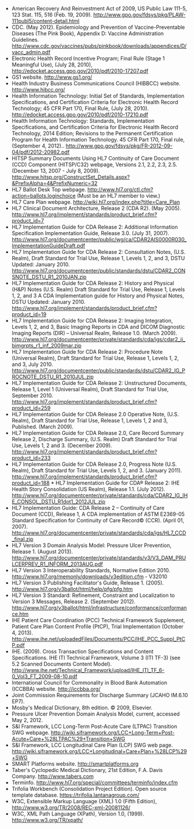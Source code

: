 * American Recovery And Reinvestment Act of 2009, US Public Law 111-5, 123 Stat. 115, 516 (Feb. 19, 2009). http://www.gpo.gov/fdsys/pkg/PLAW-111publ5/content-detail.html
* CDC. (May 2012). Epidemiology and Prevention of Vaccine-Preventable Diseases (The Pink Book), Appendix D: Vaccine Administration Guidelines. http://www.cdc.gov/vaccines/pubs/pinkbook/downloads/appendices/D/vacc_admin.pdf
* Electronic Health Record Incentive Program; Final Rule (Stage 1 Meaningful Use), (July 28, 2010), http://edocket.access.gpo.gov/2010/pdf/2010-17207.pdf
* GS1 website. http://www.gs1.org/
* Health Industry Business Communications Council (HIBBCC) website. http://www.hibcc.org/
* Health Information Technology: Initial Set of Standards, Implementation Specifications, and Certification Criteria for Electronic Health Record Technology; 45 CFR Part 170, Final Rule, (July 28, 2010). http://edocket.access.gpo.gov/2010/pdf/2010-17210.pdf
* Health Information Technology: Standards, Implementation Specifications, and Certification Criteria for Electronic Health Record Technology, 2014 Edition; Revisions to the Permanent Certification Program for Health Information Technology. 45 CFR Part 170, Final rule, (September 4, 2012).. http://www.gpo.gov/fdsys/pkg/FR-2012-09-04/pdf/2012-20982.pdf
* HITSP Summary Documents Using HL7 Continuity of Care Document (CCD) Component (HITSP/C32) webpage, Versions 2.1, 2.2, 2.3, 2.5. (December 13, 2007 - July 8, 2009). http://www.hitsp.org/ConstructSet_Details.aspx?&PrefixAlpha=4&PrefixNumeric=32
* HL7 Ballot Desk Top webpage. http://www.hl7.org/ctl.cfm?action=ballots.loginchoice (Must be an HL7 member to view.)
* HL7 Care Plan webpage. http://wiki.hl7.org/index.php?title=Care_Plan
* HL7 Clinical Document Architecture, Release 2 (CDA R2). (May 2005). http://www.hl7.org/implement/standards/product_brief.cfm?product_id=7
* HL7 Implementation Guide for CDA Release 2: Additional Information Specification Implementation Guide, Release 3.0. (July 31, 2007). http://www.hl7.org/documentcenter/public/wg/ca/CDAR2AIS0000R030_ImplementationGuideDraft.pdf
* HL7 Implementation Guide for CDA Release 2: Consultation Notes, (U.S. Realm), Draft Standard for Trial Use, Release 1, Levels 1, 2, and 3, DSTU Updated: January 2010. http://www.hl7.org/documentcenter/public/standards/dstu/CDAR2_CONSNOTE_DSTU_R1_2010JAN.zip
* HL7 Implementation Guide for CDA Release 2: History and Physical (H&P) Notes (U.S. Realm) Draft Standard for Trial Use, Release 1, Levels 1, 2, and 3 A CDA Implementation guide for History and Physical Notes, DSTU Updated: January 2010. http://www.hl7.org/implement/standards/product_brief.cfm?product_id=19
* HL7 Implementation Guide for CDA Release 2: Imaging Integration, Levels 1, 2, and 3, Basic Imaging Reports in CDA and DICOM Diagnostic Imaging Reports (DIR) – Universal Realm, Release 1.0. (March 2009). http://www.hl7.org/documentcenter/private/standards/cda/igs/cdar2_ii_bimgrpts_r1_inf_2009mar.zip
* HL7 Implementation Guide for CDA Release 2: Procedure Note (Universal Realm), Draft Standard for Trial Use, Release 1, Levels 1, 2, and 3, July 2010. http://www.hl7.org/documentcenter/public/standards/dstu/CDAR2_IG_PROCNOTE_DSTU_R1_2010JUL.zip
* HL7 Implementation Guide for CDA Release 2: Unstructured Documents, Release 1, Level 1 (Universal Realm), Draft Standard for Trial Use, September 2010. http://www.hl7.org/implement/standards/product_brief.cfm?product_id=259
* HL7 Implementation Guide for CDA Release 2.0 Operative Note, (U.S. Realm), Draft Standard for Trial Use, Release 1, Levels 1, 2 and 3, Published. (March 2009).
* HL7 Implementation Guide for CDA Release 2.0, Care Record Summary Release 2, Discharge Summary, (U.S. Realm) Draft Standard for Trial Use, Levels 1, 2 and 3. (December 2009). http://www.hl7.org/implement/standards/product_brief.cfm?product_id=233
* HL7 Implementation Guide for CDA Release 2.0, Progress Note (U.S. Realm), Draft Standard for Trial Use, Levels 1, 2, and 3. (January 2011). http://www.hl7.org/implement/standards/product_brief.cfm?product_id=188 * HL7 Implementation Guide for CDA® Release 2: IHE Health Story Consolidation (US Realm), Release 1.1. (July 2012). http://www.hl7.org/documentcenter/private/standards/cda/CDAR2_IG_IHE_CONSOL_DSTU_R1dot1_2012JUL.zip
* HL7 Implementation Guide: CDA Release 2 – Continuity of Care Document (CCD), Release 1, A CDA implementation of ASTM E2369-05 Standard Specification for Continuity of Care Record© (CCR). (April 01, 2007). http://www.hl7.org/documentcenter/private/standards/cda/igs/HL7_CCD_final.zip
* HL7 Version 3 Domain Analysis Model: Pressure Ulcer Prevention, Release 1. (August 2013). http://www.hl7.org/documentcenter/private/standards/v3/V3_DAM_PRULCERPREV_R1_INFORM_2013AUG.pdf
* HL7 Version 3 Interoperability Standards, Normative Edition 2010. http://www.hl7.org/memonly/downloads/v3edition.cfm - V32010
* HL7 Version 3 Publishing Facilitator's Guide, Release 1. (2005). http://www.hl7.org/v3ballot/html/help/pfg/pfg.htm
* HL7 Version 3 Standard: Refinement, Constraint and Localization to Version 3 Messages, Release 2. (September 2012). http://www.hl7.org/v3ballot/html/infrastructure/conformance/conformance.htm
* IHE Patient Care Coordination (PCC) Technical Framework Supplement, Patient Care Plan Content Profile (PtCP), Trial Implementation (October 4, 2013). http://www.ihe.net/uploadedFiles/Documents/PCC/IHE_PCC_Suppl_PtCP.pdf
* IHE. (2009). Cross Transaction Specifications and Content Specifications. IHE ITI Technical Framework, Volume 3 (ITI TF-3) (see 5.2 Scanned Documents Content Model). http://www.ihe.net/Technical_Framework/upload/IHE_ITI_TF_6-0_Vol3_FT_2009-08-10.pdf
* International Council for Commonality in Blood Bank Automation (ICCBBA) website. http://iccbba.org/
* Joint Commission Requirements for Discharge Summary (JCAHO IM.6.10 EP7).
* Mosby's Medical Dictionary, 8th edition. © 2009, Elsevier.
* Pressure Ulcer Prevention Domain Analysis Model, current, accessed May 2, 2012.
* S&I Framework, LCC Long-Term Post-Acute Care (LTPAC) Transition SWG webpage. http://wiki.siframework.org/LCC+Long-Term+Post-Acute+Care+%28LTPAC%29+Transition+SWG
* S&I Framework, LCC Longitudinal Care Plan (LCP) SWG web page. http://wiki.siframework.org/LCC+Longitudinal+Care+Plan+%28LCP%29+SWG
* SMART Platforms website. http://smartplatforms.org
* Taber's Cyclopedic Medical Dictionary, 21st Edition, F.A. Davis Company. http://www.tabers.com
* Terminfo. http://www.hl7.org/special/committees/terminfo/index.cfm
* Trifolia Workbench (Consolidation Project Edition). Open source template database. https://trifolia.lantanagroup.com/
* W3C, Extensible Markup Language (XML) 1.0 (Fifth Edition), http://www.w3.org/TR/2008/REC-xml-20081126/
* W3C, XML Path Language (XPath), Version 1.0, (1999). http://www.w3.org/TR/xpath/